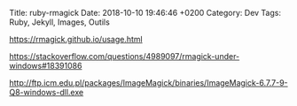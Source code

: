 Title:  ruby-rmagick
Date:   2018-10-10 19:46:46 +0200
Category: Dev
Tags: Ruby, Jekyll, Images, Outils


<https://rmagick.github.io/usage.html>

<https://stackoverflow.com/questions/4989097/rmagick-under-windows#18391086>

<http://ftp.icm.edu.pl/packages/ImageMagick/binaries/ImageMagick-6.7.7-9-Q8-windows-dll.exe>

